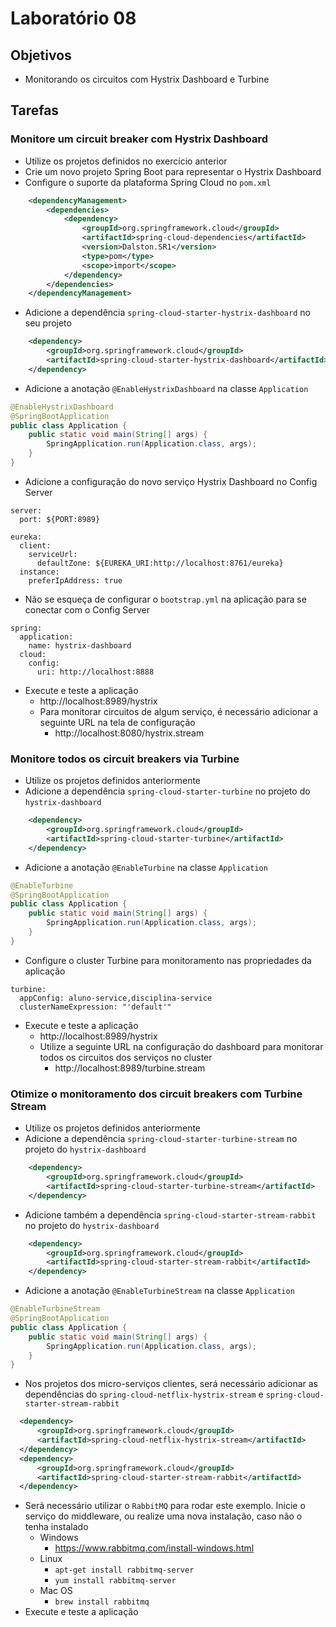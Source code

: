 # Laboratório 08

## Objetivos
- Monitorando os circuitos com Hystrix Dashboard e Turbine

## Tarefas

### Monitore um circuit breaker com Hystrix Dashboard
- Utilize os projetos definidos no exercício anterior
- Crie um novo projeto Spring Boot para representar o Hystrix Dashboard
- Configure o suporte da plataforma Spring Cloud no `pom.xml`
```xml
    <dependencyManagement>
        <dependencies>
            <dependency>
                <groupId>org.springframework.cloud</groupId>
                <artifactId>spring-cloud-dependencies</artifactId>
                <version>Dalston.SR1</version>
                <type>pom</type>
                <scope>import</scope>
            </dependency>
        </dependencies>
    </dependencyManagement>
```
- Adicione a dependência `spring-cloud-starter-hystrix-dashboard` no seu projeto
```xml
    <dependency>
        <groupId>org.springframework.cloud</groupId>
        <artifactId>spring-cloud-starter-hystrix-dashboard</artifactId>
    </dependency>
```
- Adicione a anotação `@EnableHystrixDashboard` na classe `Application`
```java
@EnableHystrixDashboard
@SpringBootApplication
public class Application {
    public static void main(String[] args) {
        SpringApplication.run(Application.class, args);
    }
}
```
- Adicione a configuração do novo serviço Hystrix Dashboard no Config Server
```
server:
  port: ${PORT:8989}

eureka:
  client:
    serviceUrl:
      defaultZone: ${EUREKA_URI:http://localhost:8761/eureka}
  instance:
    preferIpAddress: true
```
- Não se esqueça de configurar o `bootstrap.yml` na aplicação para se conectar com o Config Server
```
spring:
  application:
    name: hystrix-dashboard
  cloud:
    config:
      uri: http://localhost:8888  
```
- Execute e teste a aplicação
  - http://localhost:8989/hystrix
  - Para monitorar circuitos de algum serviço, é necessário adicionar a seguinte URL na tela de configuração
    - http://localhost:8080/hystrix.stream

### Monitore todos os circuit breakers via Turbine
- Utilize os projetos definidos anteriormente
- Adicione a dependência `spring-cloud-starter-turbine` no projeto do `hystrix-dashboard`
```xml
    <dependency>
        <groupId>org.springframework.cloud</groupId>
        <artifactId>spring-cloud-starter-turbine</artifactId>
    </dependency>
```
- Adicione a anotação `@EnableTurbine` na classe `Application`
```java
@EnableTurbine
@SpringBootApplication
public class Application {
    public static void main(String[] args) {
        SpringApplication.run(Application.class, args);
    }
}
```
- Configure o cluster Turbine para monitoramento nas propriedades da aplicação
```
turbine:
  appConfig: aluno-service,disciplina-service
  clusterNameExpression: "'default'"    
```
- Execute e teste a aplicação
  - http://localhost:8989/hystrix
  - Utilize a seguinte URL na configuração do dashboard para monitorar todos os circuitos dos serviços no cluster
    - http://localhost:8989/turbine.stream

### Otimize o monitoramento dos circuit breakers com Turbine Stream
- Utilize os projetos definidos anteriormente
- Adicione a dependência `spring-cloud-starter-turbine-stream` no projeto do `hystrix-dashboard`
```xml
    <dependency>
        <groupId>org.springframework.cloud</groupId>
        <artifactId>spring-cloud-starter-turbine-stream</artifactId>
    </dependency>
```
- Adicione também a dependência `spring-cloud-starter-stream-rabbit` no projeto do `hystrix-dashboard`
```xml
    <dependency>
        <groupId>org.springframework.cloud</groupId>
        <artifactId>spring-cloud-starter-stream-rabbit</artifactId>
    </dependency>
```
- Adicione a anotação `@EnableTurbineStream` na classe `Application`
```java
@EnableTurbineStream
@SpringBootApplication
public class Application {
    public static void main(String[] args) {
        SpringApplication.run(Application.class, args);
    }
}
```
- Nos projetos dos micro-serviços clientes, será necessário adicionar as dependências do `spring-cloud-netflix-hystrix-stream` e `spring-cloud-starter-stream-rabbit`
```xml
  <dependency>
      <groupId>org.springframework.cloud</groupId>
      <artifactId>spring-cloud-netflix-hystrix-stream</artifactId>
  </dependency>
  <dependency>
      <groupId>org.springframework.cloud</groupId>
      <artifactId>spring-cloud-starter-stream-rabbit</artifactId>
  </dependency>
```
- Será necessário utilizar o `RabbitMQ` para rodar este exemplo. Inicie o serviço do middleware, ou realize uma nova instalação, caso não o tenha instalado
  - Windows
    - https://www.rabbitmq.com/install-windows.html
  - Linux
    - `apt-get install rabbitmq-server`
    - `yum install rabbitmq-server`
  - Mac OS
    - `brew install rabbitmq`
- Execute e teste a aplicação
